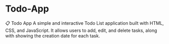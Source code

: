 # Todo-App
📋 Todo App A simple and interactive Todo List application built with HTML, CSS, and JavaScript. It allows users to add, edit, and delete tasks, along with showing the creation date for each task.
